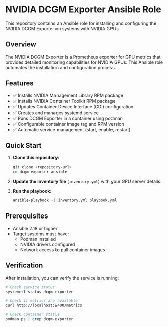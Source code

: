 # NVIDIA DCGM Exporter Ansible Role

This repository contains an Ansible role for installing and configuring the NVIDIA DCGM Exporter on systems with NVIDIA GPUs.

## Overview

The NVIDIA DCGM Exporter is a Prometheus exporter for GPU metrics that provides detailed monitoring capabilities for NVIDIA GPUs. This Ansible role automates the installation and configuration process.

## Features

- ✅ Installs NVIDIA Management Library RPM package
- ✅ Installs NVIDIA Container Toolkit RPM package
- ✅ Updates Container Device Interface (CDI) configuration
- ✅ Creates and manages systemd service
- ✅ Runs DCGM Exporter in a container using podman
- ✅ Configurable container image tag and RPM version
- ✅ Automatic service management (start, enable, restart)

## Quick Start

1. **Clone this repository:**

   ```bash
   git clone <repository-url>
   cd dcgm-exporter-ansible
   ```

2. **Update the inventory file** (`inventory.yml`) with your GPU server details.

3. **Run the playbook:**

   ```bash
   ansible-playbook -i inventory.yml playbook.yml
   ```

## Prerequisites

- Ansible 2.18 or higher
- Target systems must have:
  - Podman installed
  - NVIDIA drivers configured
  - Network access to pull container images

## Verification

After installation, you can verify the service is running:

```bash
# Check service status
systemctl status dcgm-exporter

# Check if metrics are available
curl http://localhost:9400/metrics

# Check container status
podman ps | grep dcgm-exporter
```
